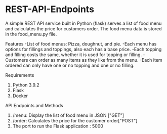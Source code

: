 # REST-API-Endpoints
A simple REST API service built in Python (flask) serves a list of food menu and calculates the price for customers order. The food menu data is stored in the food_menu.py file.

Features
-List of food menus: Pizza, doughnut, and pie.
-Each menu has options for fillings and toppings, also each has a base price. 
-Each topping and filling costs the same, whether it is used for topping or filling.
-Customers can order as many items as they like from the menu.
-Each item ordered can only have one or no topping and one or no filling.

Requirements
1. Python 3.9.2
2. Flask
3. Docker

API Endpoints and Methods
1. /menu: Display the list of food menu in JSON ["GET"]
2. /order: Calculates the price for the customer order["POST"]
3. The port to run the Flask application : 5000

